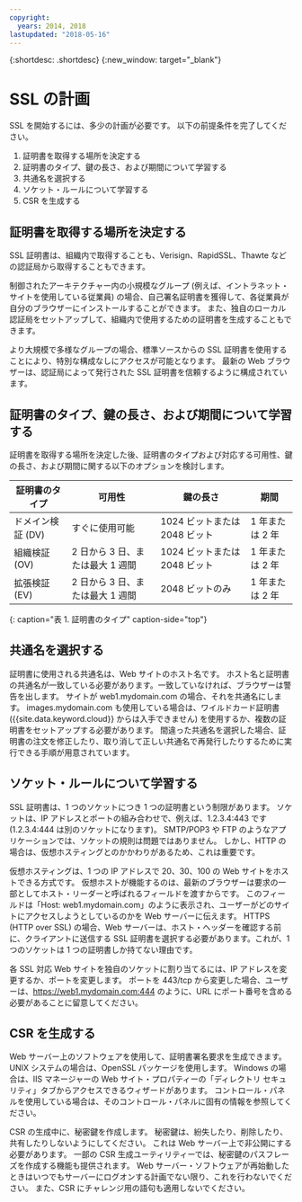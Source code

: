 ```yaml
---
copyright:
  years: 2014, 2018
lastupdated: "2018-05-16"
---
```


{:shortdesc: .shortdesc}
{:new_window: target="_blank"}

# SSL の計画

SSL を開始するには、多少の計画が必要です。 以下の前提条件を完了してください。

1. 証明書を取得する場所を決定する
2. 証明書のタイプ、鍵の長さ、および期間について学習する
3. 共通名を選択する
4. ソケット・ルールについて学習する
5. CSR を生成する

## 証明書を取得する場所を決定する

SSL 証明書は、組織内で取得することも、Verisign、RapidSSL、Thawte などの認証局から取得することもできます。  

制御されたアーキテクチャー内の小規模なグループ (例えば、イントラネット・サイトを使用している従業員) の場合、自己署名証明書を獲得して、各従業員が自分のブラウザーにインストールすることができます。 また、独自のローカル認証局をセットアップして、組織内で使用するための証明書を生成することもできます。

より大規模で多様なグループの場合、標準ソースからの SSL 証明書を使用することにより、特別な構成なしにアクセスが可能となります。 最新の Web ブラウザーは、認証局によって発行された SSL 証明書を信頼するように構成されています。

## 証明書のタイプ、鍵の長さ、および期間について学習する

証明書を取得する場所を決定した後、証明書のタイプおよび対応する可用性、鍵の長さ、および期間に関する以下のオプションを検討します。

|              証明書のタイプ          |  可用性                     |  鍵の長さ                |  期間                  |
| --------------------------------------- | --------------------------------- | -------------------------- | -------------------------- |
|ドメイン検証 (DV)                   | すぐに使用可能                 | 1024 ビットまたは 2048 ビット       | 1 年または 2 年             |
|組織検証 (OV)             | 2 日から 3 日、または最大 1 週間          | 1024 ビットまたは 2048 ビット       | 1 年または 2 年             |
|拡張検証 (EV)                 | 2 日から 3 日、または最大 1 週間          | 2048 ビットのみ              | 1 年または 2 年             |
{: caption="表 1. 証明書のタイプ" caption-side="top"}   


## 共通名を選択する

証明書に使用される共通名は、Web サイトのホスト名です。 ホスト名と証明書の共通名が一致している必要があります。一致していなければ、ブラウザーは警告を出します。 サイトが web1.mydomain.com の場合、それを共通名にします。 images.mydomain.com も使用している場合は、ワイルドカード証明書 ({{site.data.keyword.cloud}} からは入手できません) を使用するか、複数の証明書をセットアップする必要があります。 間違った共通名を選択した場合、証明書の注文を修正したり、取り消して正しい共通名で再発行したりするために実行できる手順が用意されています。  

## ソケット・ルールについて学習する

SSL 証明書は、1 つのソケットにつき 1 つの証明書という制限があります。 ソケットは、IP アドレスとポートの組み合わせで、例えば、1.2.3.4:443 です (1.2.3.4:444 は別のソケットになります)。 SMTP/POP3 や FTP のようなアプリケーションでは、ソケットの規則は問題ではありません。 しかし、HTTP の場合は、仮想ホスティングとのかかわりがあるため、これは重要です。

仮想ホスティングは、1 つの IP アドレスで 20、30、100 の Web サイトをホストできる方式です。 仮想ホストが機能するのは、最新のブラウザーは要求の一部としてホスト・リーダーと呼ばれるフィールドを渡すからです。 このフィールドは「Host: web1.mydomain.com」のように表示され、ユーザーがどのサイトにアクセスしようとしているのかを Web サーバーに伝えます。 HTTPS (HTTP over SSL) の場合、Web サーバーは、ホスト・ヘッダーを確認する前に、クライアントに送信する SSL 証明書を選択する必要があります。これが、1 つのソケットは 1 つの証明書しか持てない理由です。

各 SSL 対応 Web サイトを独自のソケットに割り当てるには、IP アドレスを変更するか、ポートを変更します。 ポートを 443/tcp から変更した場合、ユーザーは、https://web1.mydomain.com:444 のように、URL にポート番号を含める必要があることに留意してください。

## CSR を生成する

Web サーバー上のソフトウェアを使用して、証明書署名要求を生成できます。 UNIX システムの場合は、OpenSSL パッケージを使用します。 Windows の場合は、IIS マネージャーの Web サイト・プロパティーの「ディレクトリ セキュリティ」タブからアクセスできるウィザードがあります。 コントロール・パネルを使用している場合は、そのコントロール・パネルに固有の情報を参照してください。

CSR の生成中に、秘密鍵を作成します。 秘密鍵は、紛失したり、削除したり、共有したりしないようにしてください。 これは Web サーバー上で非公開にする必要があります。 一部の CSR 生成ユーティリティーでは、秘密鍵のパスフレーズを作成する機能も提供されます。 Web サーバー・ソフトウェアが再始動したときはいつでもサーバーにログオンする計画でない限り、これを行わないでください。 また、CSR にチャレンジ用の語句も適用しないでください。

